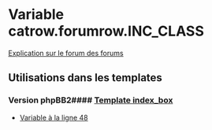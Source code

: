# Variable catrow.forumrow.INC_CLASS
[Explication sur le forum des forums](http://forum.forumactif.com/t294113-listing-des-variables#catrow.forumrow.INC_CLASS)
## Utilisations dans les templates
### Version phpBB2#### [Template index_box](subsilver/index_box.md)
* [Variable à la ligne 48](../subsilver/index_box.tpl#L48)
